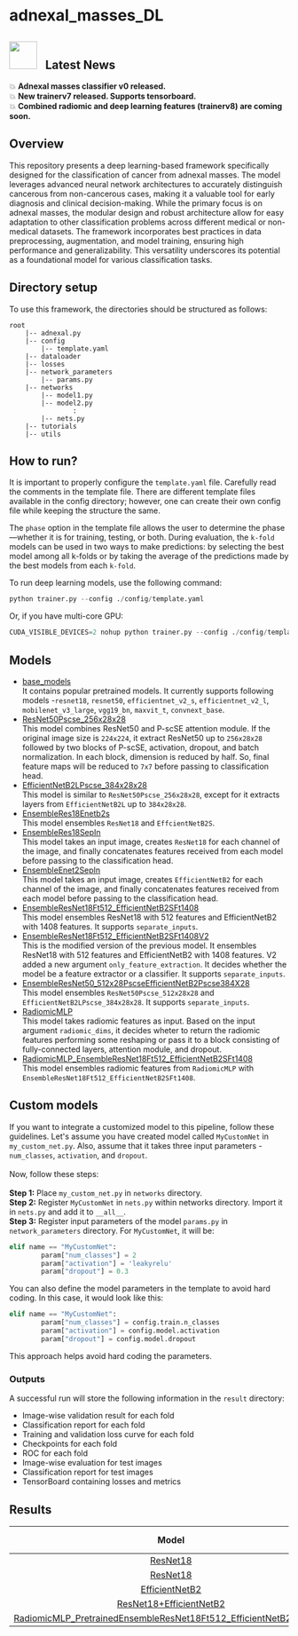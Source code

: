# adnexal_masses_DL

## <img src="https://user-images.githubusercontent.com/74038190/213844263-a8897a51-32f4-4b3b-b5c2-e1528b89f6f3.png" width="50px" /> &nbsp; Latest News

:boom: **Adnexal masses classifier v0 released.** <br>
:boom: **New trainerv7 released. Supports tensorboard.** <br>
:boom: **Combined radiomic and deep learning features (trainerv8) are coming soon.** <br>

## Overview
This repository presents a deep learning-based framework specifically designed for the classification of cancer from adnexal masses. The model leverages advanced neural network architectures to accurately distinguish cancerous from non-cancerous cases, making it a valuable tool for early diagnosis and clinical decision-making. While the primary focus is on adnexal masses, the modular design and robust architecture allow for easy adaptation to other classification problems across different medical or non-medical datasets. The framework incorporates best practices in data preprocessing, augmentation, and model training, ensuring high performance and generalizability. This versatility underscores its potential as a foundational model for various classification tasks.

## Directory setup
To use this framework, the directories should be structured as follows:
```
root 
    |-- adnexal.py 
    |-- config 
        |-- template.yaml 
    |-- dataloader
    |-- losses
    |-- network_parameters
        |-- params.py
    |-- networks 
        |-- model1.py
        |-- model2.py
                :
        |-- nets.py
    |-- tutorials
    |-- utils
```
## How to run?
It is important to properly configure the `template.yaml` file. Carefully read the comments in the template file. There are different template files available in the config directory; however, one can create their own config file while keeping the structure the same. <br>

The `phase` option in the template file allows the user to determine the phase—whether it is for training, testing, or both. During evaluation, the `k-fold` models can be used in two ways to make predictions: by selecting the best model among all k-folds or  by taking the average of the predictions made by the best models from each `k-fold`. <br>

To run deep learning models, use the following command:
```python
python trainer.py --config ./config/template.yaml
```
Or, if you have multi-core GPU:<br>
```python
CUDA_VISIBLE_DEVICES=2 nohup python trainer.py --config ./config/template.yaml >log_train.log &
```


## Models
* [base_models](https://gitlab.mayo.edu/kline-lab/adnexal_masses_dl/-/blob/main/networks/base_models_collection.py?ref_type=heads) <br> It contains popular pretrained models. It currently supports following models -`resnet18`, `resnet50`, `efficientnet_v2_s`, `efficientnet_v2_l`, `mobilenet_v3_large`, `vgg19_bn`, `maxvit_t`, `convnext_base`.
* [ResNet50Pscse_256x28x28](https://gitlab.mayo.edu/kline-lab/adnexal_masses_dl/-/blob/main/networks/res50pscse_256x28x28.py?ref_type=heads) <br> This model combines ResNet50 and P-scSE attention module. If the original image size is `224x224`, it extract ResNet50 up to `256x28x28` followed by two blocks of P-scSE, activation, dropout, and batch normalization. In each block, dimension is reduced by half. So, final feature maps will be reduced to `7x7` before passing to classification head. 
* [EfficientNetB2LPscse_384x28x28](https://gitlab.mayo.edu/kline-lab/adnexal_masses_dl/-/blob/main/networks/enetb2lpscse_384x28x28.py?ref_type=heads) <br> This model is similar to `ResNet50Pscse_256x28x28`, except for it extracts layers from `EfficientNetB2L` up to `384x28x28`.
* [EnsembleRes18Enetb2s](https://gitlab.mayo.edu/kline-lab/adnexal_masses_dl/-/blob/main/networks/ensemble_res18_enetb2s.py?ref_type=heads) <br> This model ensembles `ResNet18` and `EffcientNetB2S`. 
* [EnsembleRes18SepIn](https://gitlab.mayo.edu/kline-lab/adnexal_masses_dl/-/blob/main/networks/ensemble_res18_sep_input.py?ref_type=heads) <br> This model takes an input image, creates `ResNet18` for each channel of the image, and finally concatenates features received from each model before passing to the classification head. 
* [EnsembleEnet2SepIn](https://gitlab.mayo.edu/kline-lab/adnexal_masses_dl/-/blob/main/networks/ensemble_enet2_sep_input.py?ref_type=heads) <br> This model takes an input image, creates `EfficientNetB2` for each channel of the image, and finally concatenates features received from each model before passing to the classification head. 
* [EnsembleResNet18Ft512_EfficientNetB2SFt1408](https://gitlab.mayo.edu/kline-lab/adnexal_masses_dl/-/blob/main/networks/ensemble_type1.py?ref_type=heads) <br> This model ensembles ResNet18 with 512 features and EfficientNetB2 with 1408 features. It supports `separate_inputs`.
* [EnsembleResNet18Ft512_EfficientNetB2SFt1408V2](https://gitlab.mayo.edu/kline-lab/adnexal_masses_dl/-/blob/main/networks/ensemble_type1.py?ref_type=heads) <br> This is the modified version of the previous model. It ensembles ResNet18 with 512 features and EfficientNetB2 with 1408 features. V2 added a new argument `only_feature_extraction`. It decides whether the model be a feature extractor or a classifier. It supports `separate_inputs`.
* [EnsembleResNet50_512x28PscseEfficientNetB2Pscse384X28](https://gitlab.mayo.edu/kline-lab/adnexal_masses_dl/-/blob/main/networks/ensemble_type1.py?ref_type=heads) <br> This model ensembles `ResNet50Pscse_512x28x28` and `EfficientNetB2LPscse_384x28x28`. It supports `separate_inputs`.
* [RadiomicMLP](https://gitlab.mayo.edu/kline-lab/adnexal_masses_dl/-/blob/main/networks/radiomic_nets.py?ref_type=heads) <br> This model takes radiomic features as input. Based on the input argument `radiomic_dims`, it decides wheter to return the radiomic features performing some reshaping or pass it to a block consisting of fully-connected layers, attention module, and dropout. 
* [RadiomicMLP_EnsembleResNet18Ft512_EfficientNetB2SFt1408](https://gitlab.mayo.edu/kline-lab/adnexal_masses_dl/-/blob/main/networks/ensemble_radiomics.py?ref_type=heads) <br> This model ensembles radiomic features from `RadiomicMLP` with `EnsembleResNet18Ft512_EfficientNetB2SFt1408`. 

## Custom models
If you want to integrate a customized model to this pipeline, follow these guidelines. Let's assume you have created model called `MyCustomNet` in `my_custom_net.py`. Also, assume that it takes three input parameters - `num_classes`, `activation`, and `dropout`. <br><br> 
Now, follow these steps: <br><br>
**Step 1:** Place `my_custom_net.py` in `networks` directory. <br>
**Step 2:** Register `MyCustomNet` in `nets.py` within networks directory. Import it in `nets.py` and add it to `__all__`. <br>
**Step 3:** Register input parameters of the model `params.py` in `network_parameters` directory. For `MyCustomNet`, it will be: 
```python
elif name == "MyCustomNet":
        param["num_classes"] = 2
        param["activation"] = 'leakyrelu'
        param["dropout"] = 0.3
```
You can also define the model parameters in the template to avoid hard coding. In this case, it would look like this:

```python
elif name == "MyCustomNet":
        param["num_classes"] = config.train.n_classes
        param["activation"] = config.model.activation
        param["dropout"] = config.model.dropout
```
This approach helps avoid hard coding the parameters.

### Outputs
A successful run will store the following information in the `result` directory: <br>
* Image-wise validation result for each fold
* Classification report for each fold
* Training and validation loss curve for each fold
* Checkpoints for each fold
* ROC for each fold
* Image-wise evaluation for test images
* Classification report for test images
* TensorBoard containing losses and metrics

## Results

| Model | AD | Fluid | Solid | Doppler | Accuracy | Precision | Recall | F1-score | AUC | Param (M)|
| :---: | :---: |  :---: |  :---: |  :---: | :---: |  :---: |  :---: |  :---: |  :---: |  :---: |
| [ResNet18](https://gitlab.mayo.edu/kline-lab/adnexal_masses_dl/-/blob/main/networks/base_models_collection.py?ref_type=heads) | &check; | &cross; | &cross; | &cross; | 0.849 | 0.849 | 0.849 | 0.849 | 0.87 | - | 
| [ResNet18](https://gitlab.mayo.edu/kline-lab/adnexal_masses_dl/-/blob/main/networks/ensemble_res18_sep_input.py?ref_type=heads) | &check; | &check; | &check; | &cross; | 0.872 | 0.872 | 0.872 | 0.872 | 0.93 | - |
| [EfficientNetB2](https://gitlab.mayo.edu/kline-lab/adnexal_masses_dl/-/blob/main/networks/base_models_collection.py?ref_type=heads) | &check; | &cross; | &cross; | &cross; | 0.854 | 0.857 | 0.854 | 0.854 | 0.93 | - | 
| [ResNet18+EfficientNetB2](https://gitlab.mayo.edu/kline-lab/adnexal_masses_dl/-/blob/main/networks/ensemble_res18_enetb2s.py?ref_type=heads) | &check; | &cross; | &cross; | &cross; | 0.86 | 0.86 | 0.86 | 0.86 | **0.94** | - | 
[RadiomicMLP_PretrainedEnsembleResNet18Ft512_EfficientNetB2SFt1408](https://github.com/mrinal054/DeepRadX/blob/main/networks/ensemble_radiomics.py#L29) | &check; | &check; | &check; | &cross; | **0.90** | **0.90** | **0.90** | **0.90** | **0.94** | - |
